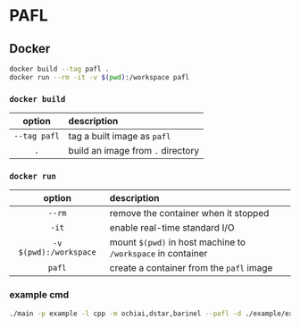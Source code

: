 # PAFL

## Docker

```sh
docker build --tag pafl .
docker run --rm -it -v $(pwd):/workspace pafl
```

### `docker build`
| option       | description                       |
| :----------: | :-------------------------------- |
| `--tag pafl` | tag a built image as `pafl`       |
| `.`          | build an image from `.` directory |

### `docker run`
| option                 | description                                                 |
| :--------------------: | :---------------------------------------------------------- |
| `--rm`                 | remove the container when it stopped                        |
| `-it`                  | enable real-time standard I/O                               |
| `-v $(pwd):/workspace` | mount `$(pwd)` in host machine to `/workspace` in container |
| `pafl`                 | create a container from the `pafl` image                    |


### example cmd
```sh
./main -p example -l cpp -m ochiai,dstar,barinel --pafl -d ./example/example -t ./example/test_example -i ./example/oracle -v 1-3
```
